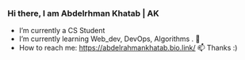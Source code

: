 ### Hi there, I am Abdelrhman Khatab | AK 
- I’m currently a CS Student 
- I’m currently learning Web_dev, DevOps, Algorithms . 🌱
- How to reach me: https://abdelrahmankhatab.bio.link/ 📫 Thanks :)


<!--
[![wakatime](https://wakatime.com/badge/user/120279a8-701b-49cf-bef7-fa8dfa608111.svg)](https://wakatime.com/@120279a8-701b-49cf-bef7-fa8dfa608111)

**AbdelrahmanKhatab9/AbdelrahmanKhatab9** is a ✨ _special_ ✨ repository because its `README.md` (this file) appears on your GitHub profile.

Here are some ideas to get you started:

- 🔭 I’m currently working on ...
- 🌱 I’m currently learning ...
- 👯 I’m looking to collaborate on ...
- 🤔 I’m looking for help with ...
- 💬 Ask me about ...
- 📫 How to reach me: ...
- 😄 Pronouns: ...
- ⚡ Fun fact: ...
-->
